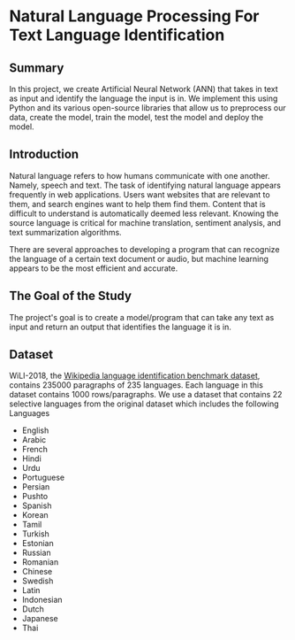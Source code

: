 # Natural Language Processing For Text Language Identification

## Summary
In this project, we create Artificial Neural Network (ANN) that takes in text as input and identify the language the input is in.
We implement this using Python and its various open-source libraries that allow us to preprocess our data, create the model, train the model, test the model and deploy the model.

## Introduction
Natural language refers to how humans communicate with one another. Namely, speech and text. The task of identifying natural language appears frequently in web applications. 
Users want websites that are relevant to them, and search engines want to help them find them. Content that is difficult to understand is automatically deemed less relevant. 
Knowing the source language is critical for machine translation, sentiment analysis, and text summarization algorithms.

There are several approaches to developing a program that can recognize the language of a certain text document or audio, but machine learning appears to be the most efficient 
and accurate.

## The Goal of the Study
The project's goal is to create a model/program that can take any text as input and return an output that identifies the language it is in.

## Dataset 
WiLI-2018, the [Wikipedia language identification benchmark dataset](https://www.kaggle.com/zarajamshaid/language-identification-datasst), contains 235000 paragraphs of 235 
languages. Each language in this dataset contains 1000 rows/paragraphs.
We use a dataset that contains 22 selective languages from the original dataset which includes the following Languages

- English
- Arabic
- French
- Hindi
- Urdu
- Portuguese
- Persian
- Pushto
- Spanish
- Korean
- Tamil
- Turkish
- Estonian
- Russian
- Romanian
- Chinese
- Swedish
- Latin
- Indonesian
- Dutch
- Japanese
- Thai
